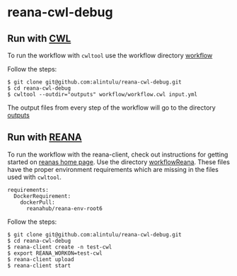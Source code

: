 # reana-cwl-debug

## Run with [CWL](https://www.commonwl.org/)

To run the workflow with `cwltool` use the workflow directory [workflow](workflow)

Follow the steps:

```
$ git clone git@github.com:alintulu/reana-cwl-debug.git
$ cd reana-cwl-debug
$ cwltool --outdir="outputs" workflow/workflow.cwl input.yml
```

The output files from every step of the workflow will go to the directory [outputs](outputs)

## Run with [REANA](http://www.reanahub.io/)

To run the workflow with the reana-client, check out instructions for getting started on [reanas home page](https://reana-client.readthedocs.io/en/latest/gettingstarted.html). Use the directory [workflowReana](workflowReana).
These files have the proper environment requirements which are missing in the files used with `cwltool`.

```
requirements:
  DockerRequirement:
    dockerPull:
      reanahub/reana-env-root6

```
Follow the steps:

```
$ git clone git@github.com:alintulu/reana-cwl-debug.git
$ cd reana-cwl-debug
$ reana-client create -n test-cwl
$ export REANA_WORKON=test-cwl
$ reana-client upload
$ reana-client start
```
